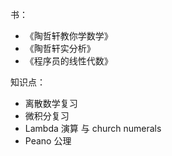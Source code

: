 书：
  - 《陶哲轩教你学数学》
  - 《陶哲轩实分析》
  - 《程序员的线性代数》

知识点：
- 离散数学复习
- 微积分复习
- Lambda 演算 与 church numerals
- Peano 公理
